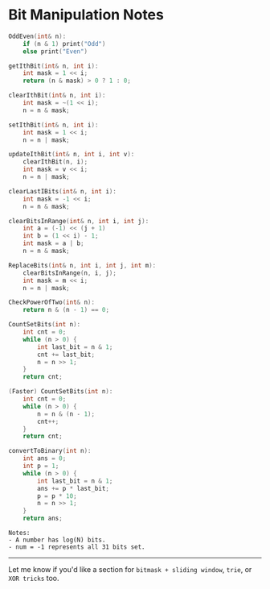 # Bit Manipulation Notes

```cpp
OddEven(int& n):
	if (n & 1) print("Odd")
	else print("Even")
```

```cpp
getIthBit(int& n, int i):
	int mask = 1 << i;
	return (n & mask) > 0 ? 1 : 0;
```

```cpp
clearIthBit(int& n, int i):
	int mask = ~(1 << i);
	n = n & mask;
```

```cpp
setIthBit(int& n, int i):
	int mask = 1 << i;
	n = n | mask;
```

```cpp
updateIthBit(int& n, int i, int v):
	clearIthBit(n, i);
	int mask = v << i;
	n = n | mask;
```

```cpp
clearLastIBits(int& n, int i):
	int mask = -1 << i;
	n = n & mask;
```

```cpp
clearBitsInRange(int& n, int i, int j):
	int a = (-1) << (j + 1)
	int b = (1 << i) - 1;
	int mask = a | b;
	n = n & mask;
```

```cpp
ReplaceBits(int& n, int i, int j, int m):
	clearBitsInRange(n, i, j);
	int mask = m << i;
	n = n | mask;
```

```cpp
CheckPowerOfTwo(int& n):
	return n & (n - 1) == 0;
```

```cpp
CountSetBits(int n):
	int cnt = 0;
	while (n > 0) {
		int last_bit = n & 1;
		cnt += last_bit;
		n = n >> 1;
	}
	return cnt;
```

```cpp
(Faster) CountSetBits(int n):
	int cnt = 0;
	while (n > 0) {
		n = n & (n - 1);
		cnt++;
	}
	return cnt;
```

```cpp
convertToBinary(int n):
	int ans = 0;
	int p = 1;
	while (n > 0) {
		int last_bit = n & 1;
		ans += p * last_bit;
		p = p * 10;
		n = n >> 1;
	}
	return ans;
```

```text
Notes:
- A number has log(N) bits.
- num = -1 represents all 31 bits set.
```

---

Let me know if you'd like a section for `bitmask + sliding window`, `trie`, or `XOR tricks` too.
